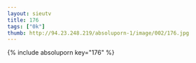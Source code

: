 ```yaml
--- 
layout: sieutv
title: 176
tags: ["0k"]
thumb: http://94.23.248.219/absoluporn-1/image/002/176.jpg
---
```

{% include absoluporn key="176" %} 
